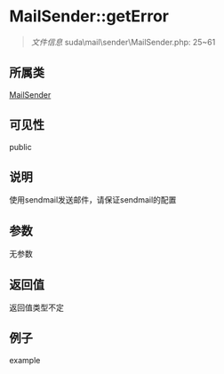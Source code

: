 # MailSender::getError

> *文件信息* suda\mail\sender\MailSender.php: 25~61
## 所属类 

[MailSender](../MailSender.md)

## 可见性

  public  
## 说明

使用sendmail发送邮件，请保证sendmail的配置

## 参数

无参数
## 返回值
返回值类型不定
## 例子

example
